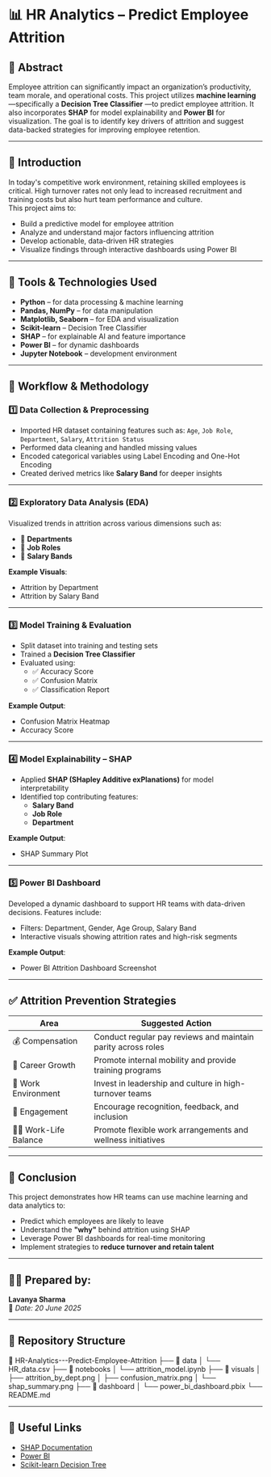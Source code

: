# 📊 HR Analytics – Predict Employee Attrition

## 📘 Abstract
Employee attrition can significantly impact an organization’s productivity, team morale, and operational costs. This project utilizes **machine learning** —specifically a **Decision Tree Classifier** —to predict employee attrition. It also incorporates **SHAP** for model explainability and **Power BI** for visualization. The goal is to identify key drivers of attrition and suggest data-backed strategies for improving employee retention.

---

## 📌 Introduction
In today's competitive work environment, retaining skilled employees is critical. High turnover rates not only lead to increased recruitment and training costs but also hurt team performance and culture.  
This project aims to:
- Build a predictive model for employee attrition  
- Analyze and understand major factors influencing attrition  
- Develop actionable, data-driven HR strategies  
- Visualize findings through interactive dashboards using Power BI

---

## 🧰 Tools & Technologies Used
- **Python** – for data processing & machine learning  
- **Pandas, NumPy** – for data manipulation  
- **Matplotlib, Seaborn** – for EDA and visualization  
- **Scikit-learn** – Decision Tree Classifier  
- **SHAP** – for explainable AI and feature importance  
- **Power BI** – for dynamic dashboards  
- **Jupyter Notebook** – development environment

---

## 🔄 Workflow & Methodology

### 1️⃣ Data Collection & Preprocessing
- Imported HR dataset containing features such as: `Age`, `Job Role`, `Department`, `Salary`, `Attrition Status`
- Performed data cleaning and handled missing values  
- Encoded categorical variables using Label Encoding and One-Hot Encoding  
- Created derived metrics like **Salary Band** for deeper insights  

---

### 2️⃣ Exploratory Data Analysis (EDA)
Visualized trends in attrition across various dimensions such as:

- 📌 **Departments**  
- 📌 **Job Roles**  
- 📌 **Salary Bands**

**Example Visuals**:
- Attrition by Department  
- Attrition by Salary Band

---

### 3️⃣ Model Training & Evaluation
- Split dataset into training and testing sets  
- Trained a **Decision Tree Classifier**  
- Evaluated using:
  - ✅ Accuracy Score  
  - ✅ Confusion Matrix  
  - ✅ Classification Report

**Example Output**:
- Confusion Matrix Heatmap  
- Accuracy Score

---

### 4️⃣ Model Explainability – SHAP
- Applied **SHAP (SHapley Additive exPlanations)** for model interpretability  
- Identified top contributing features:
  - **Salary Band**
  - **Job Role**
  - **Department**

**Example Output**:
- SHAP Summary Plot

---

### 5️⃣ Power BI Dashboard
Developed a dynamic dashboard to support HR teams with data-driven decisions. Features include:

- Filters: Department, Gender, Age Group, Salary Band  
- Interactive visuals showing attrition rates and high-risk segments  

**Example Output**:
- Power BI Attrition Dashboard Screenshot

---

## ✅ Attrition Prevention Strategies

| Area              | Suggested Action |
|-------------------|------------------|
| 💰 Compensation    | Conduct regular pay reviews and maintain parity across roles |
| 🚀 Career Growth   | Promote internal mobility and provide training programs |
| 🧠 Work Environment| Invest in leadership and culture in high-turnover teams |
| 💬 Engagement      | Encourage recognition, feedback, and inclusion |
| 🧘‍♀️ Work-Life Balance | Promote flexible work arrangements and wellness initiatives |

---

## 🏁 Conclusion
This project demonstrates how HR teams can use machine learning and data analytics to:

- Predict which employees are likely to leave  
- Understand the **"why"** behind attrition using SHAP  
- Leverage Power BI dashboards for real-time monitoring  
- Implement strategies to **reduce turnover and retain talent**

---

## 👩‍💻 Prepared by:
**Lavanya Sharma**  
📅 *Date: 20 June 2025*  

---

## 📎 Repository Structure

📁 HR-Analytics---Predict-Employee-Attrition ├── 📂 data │   └── HR_data.csv ├── 📂 notebooks │   └── attrition_model.ipynb ├── 📂 visuals │   ├── attrition_by_dept.png │   ├── confusion_matrix.png │   └── shap_summary.png ├── 📂 dashboard │   └── power_bi_dashboard.pbix └── README.md

---

## 🔗 Useful Links
- [SHAP Documentation](https://shap.readthedocs.io/en/latest/)
- [Power BI](https://powerbi.microsoft.com/)
- [Scikit-learn Decision Tree](https://scikit-learn.org/stable/modules/tree.html)



